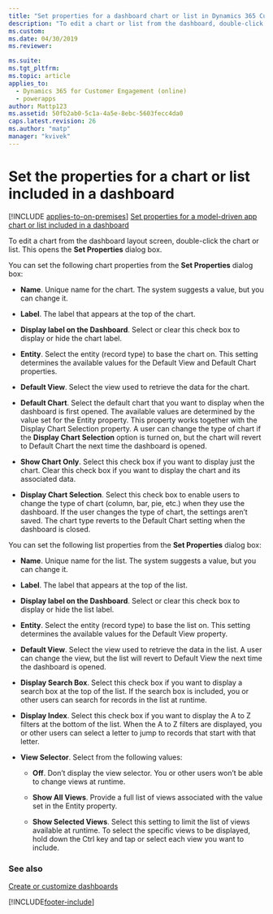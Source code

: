 ```yaml
---
title: "Set properties for a dashboard chart or list in Dynamics 365 Customer Engagement (on-premises)"
description: "To edit a chart or list from the dashboard, double-click it to open the dialog box. You can edit properties such as name, entity, default view, and more."
ms.custom: 
ms.date: 04/30/2019
ms.reviewer: 

ms.suite: 
ms.tgt_pltfrm: 
ms.topic: article
applies_to: 
  - Dynamics 365 for Customer Engagement (online)
  - powerapps
author: Mattp123
ms.assetid: 50fb2ab0-5c1a-4a5e-8ebc-5603fecc4da0
caps.latest.revision: 26
ms.author: "matp"
manager: "kvivek"
---
```

# Set the properties for a chart or list included in a dashboard

[!INCLUDE [applies-to-on-premises](../includes/applies-to-on-premises.md)] [Set properties for a model-driven app chart or list included in a dashboard](/powerapps/maker/model-driven-apps/set-properties-chart-list-included-dashboard)

To edit a chart from the dashboard layout screen, double-click the chart or list. This opens the **Set Properties** dialog box.  
  
 You can set the following chart properties from the **Set Properties** dialog box:  
  
- **Name**. Unique name for the chart. The system suggests a value, but you can change it.  
  
- **Label**. The label that appears at the top of the chart.  
  
- **Display label on the Dashboard**. Select or clear this check box to display or hide the chart label.  
  
- **Entity**. Select the entity (record type) to base the chart on. This setting determines the available values for the Default View and Default Chart properties.  
  
- **Default View**. Select the view used to retrieve the data for the chart.  
  
- **Default Chart**. Select the default chart that you want to display when the dashboard is first opened. The available values are determined by the value set for the Entity property. This property works together with the Display Chart Selection property. A user can change the type of chart if the **Display Chart Selection** option is turned on, but the chart will revert to Default Chart the next time the dashboard is opened.  
  
- **Show Chart Only**. Select this check box if you want to display just the chart. Clear this check box if you want to display the chart and its associated data.  
  
- **Display Chart Selection**. Select this check box to enable users to change the type of chart (column, bar, pie, etc.) when they use the dashboard. If the user changes the type of chart, the settings aren’t saved. The chart type reverts to the Default Chart setting when the dashboard is closed.  
  
You can set the following list properties from the **Set Properties** dialog box:  
  
- **Name**. Unique name for the list. The system suggests a value, but you can change it.  
  
- **Label**. The label that appears at the top of the list.  
  
- **Display label on the Dashboard**. Select or clear this check box to display or hide the list label.  
  
- **Entity**. Select the entity (record type) to base the list on. This setting determines the available values for the Default View property.  
  
- **Default View**. Select the view used to retrieve the data in the list. A user can change the view, but the list will revert to Default View the next time the dashboard is opened.  
  
- **Display Search Box**. Select this check box if you want to display a search box at the top of the list. If the search box is included, you or other users can search for records in the list at runtime.  
  
- **Display Index**. Select this check box if you want to display the A to Z filters at the bottom of the list. When the A to Z filters are displayed, you or other users can select a letter to jump to records that start with that letter.  
  
- **View Selector**. Select from the following values:  
  
    - **Off**. Don’t display the view selector. You or other users won’t be able to change views at runtime.  
  
    - **Show All Views**. Provide a full list of views associated with the value set in the Entity property.  
  
    - **Show Selected Views**. Select this setting to limit the list of views available at runtime. To select the specific views to be displayed, hold down the Ctrl key and tap or select each view you want to include.  
  
### See also  
 [Create or customize dashboards](../customize/create-edit-dashboards.md)


[!INCLUDE[footer-include](../../../includes/footer-banner.md)]
